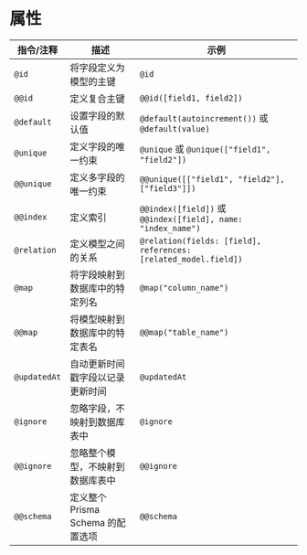 # 属性

| 指令/注释    | 描述                                                   | 示例                                                         |
|--------------|--------------------------------------------------------|--------------------------------------------------------------|
| `@id`        | 将字段定义为模型的主键                                   | `@id`                                                        |
| `@@id`       | 定义复合主键                                             | `@@id([field1, field2])`                                      |
| `@default`   | 设置字段的默认值                                         | `@default(autoincrement())` 或 `@default(value)`               |
| `@unique`    | 定义字段的唯一约束                                       | `@unique` 或 `@unique(["field1", "field2"])`                   |
| `@@unique`   | 定义多字段的唯一约束                                     | `@@unique([["field1", "field2"], ["field3"]])`                |
| `@@index`    | 定义索引                                                 | `@@index([field])` 或 `@@index([field], name: "index_name")`   |
| `@relation`  | 定义模型之间的关系                                       | `@relation(fields: [field], references: [related_model.field])` |
| `@map`       | 将字段映射到数据库中的特定列名                             | `@map("column_name")`                                         |
| `@@map`      | 将模型映射到数据库中的特定表名                             | `@@map("table_name")`                                         |
| `@updatedAt` | 自动更新时间戳字段以记录更新时间                           | `@updatedAt`                                                  |
| `@ignore`    | 忽略字段，不映射到数据库表中                               | `@ignore`                                                     |
| `@@ignore`   | 忽略整个模型，不映射到数据库表中                           | `@@ignore`                                                    |
| `@@schema`   | 定义整个 Prisma Schema 的配置选项                         | `@@schema`                                                    |
